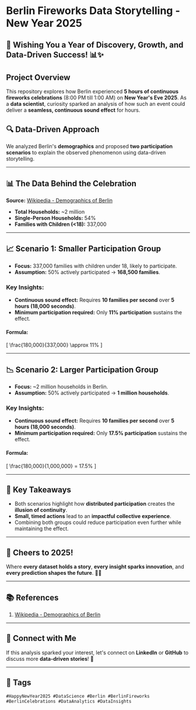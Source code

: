 # Berlin Fireworks Data Storytelling - New Year 2025 

## 🎉 Wishing You a Year of Discovery, Growth, and Data-Driven Success! 📊✨

## Project Overview
This repository explores how Berlin experienced **5 hours of continuous fireworks celebrations** (8:00 PM till 1:00 AM) on **New Year's Eve 2025**. As a **data scientist**, curiosity sparked an analysis of how such an event could deliver a **seamless, continuous sound effect** for hours. 

## 🔍 Data-Driven Approach
We analyzed Berlin's **demographics** and proposed **two participation scenarios** to explain the observed phenomenon using data-driven storytelling.

---

## 📊 The Data Behind the Celebration
**Source:** [Wikipedia - Demographics of Berlin](https://en.wikipedia.org/wiki/Demographics_of_Berlin)  
- **Total Households:** ~2 million  
- **Single-Person Households:** 54%  
- **Families with Children (<18):** 337,000  

---

## 📈 Scenario 1: Smaller Participation Group
- **Focus:** 337,000 families with children under 18, likely to participate.  
- **Assumption:** 50% actively participated → **168,500 families**.

### Key Insights:
- **Continuous sound effect:** Requires **10 families per second** over **5 hours (18,000 seconds)**.
- **Minimum participation required:** Only **11% participation** sustains the effect.

#### Formula:
\[
\frac{180,000}{337,000} \approx 11\%
\]

---

## 📉 Scenario 2: Larger Participation Group
- **Focus:** ~2 million households in Berlin.
- **Assumption:** 50% actively participated → **1 million households**.

### Key Insights:
- **Continuous sound effect:** Requires **10 families per second** over **5 hours (18,000 seconds)**.
- **Minimum participation required:** Only **17.5% participation** sustains the effect.

#### Formula:
\[
\frac{180,000}{1,000,000} = 17.5\%
\]

---

## 🔑 Key Takeaways
- Both scenarios highlight how **distributed participation** creates the **illusion of continuity**.
- **Small, timed actions** lead to an **impactful collective experience**.
- Combining both groups could reduce participation even further while maintaining the effect.

---

## 🚀 Cheers to 2025!
Where **every dataset holds a story**, **every insight sparks innovation**, and **every prediction shapes the future**. 🌟✨

---

## 📚 References
1. [Wikipedia - Demographics of Berlin](https://en.wikipedia.org/wiki/Demographics_of_Berlin)

---

## 📢 Connect with Me
If this analysis sparked your interest, let's connect on **LinkedIn** or **GitHub** to discuss more **data-driven stories**! 🚀

---

## 🔖 Tags
```
#HappyNewYear2025 #DataScience #Berlin #BerlinFireworks #BerlinCelebrations #DataAnalytics #DataInsights
```

